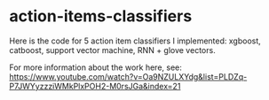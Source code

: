 # action-items-classifiers
Here is the code for 5 action item classifiers I implemented: xgboost, catboost, support vector machine, RNN + glove vectors. <br>

For more information about the work here, see: https://www.youtube.com/watch?v=Oa9NZULXYdg&list=PLDZq-P7JWYyzzziWMkPlxPOH2-M0rsJGa&index=21
